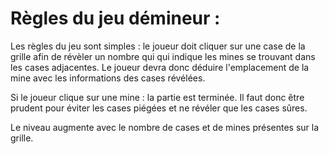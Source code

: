 # Règles du jeu démineur :

Les règles du jeu sont simples : le joueur doit cliquer sur une case de la grille afin de révèler un nombre qui qui indique les mines se trouvant dans les cases adjacentes. Le joueur devra donc déduire l'emplacement de la mine avec les informations des cases révélées.

Si le joueur clique sur une mine : la partie est terminée. Il faut donc être prudent pour éviter les cases piégées et ne révéler que les cases sûres.

Le niveau augmente avec le nombre de cases et de mines présentes sur la grille.
